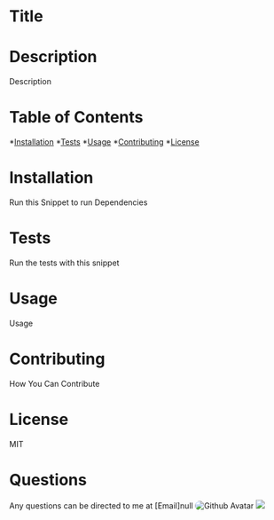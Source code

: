 
# Title 
# Description
Description
# Table of Contents
*[Installation](#installation)
*[Tests](#tests)
*[Usage](#usage)
*[Contributing](#contributing)
*[License](#license)
# Installation
Run this Snippet to run Dependencies
# Tests
Run the tests with this snippet

# Usage
Usage
# Contributing
How You Can Contribute <br />

# License <br />
MIT
# Questions
Any questions can be directed to me at [Email]null
<img src = "https://avatars1.githubusercontent.com/u/58196564?v=4" alt = "Github Avatar" style = "border-radius: 50px"/>
![](https://img.shields.io/badge/License-MIT-important)
